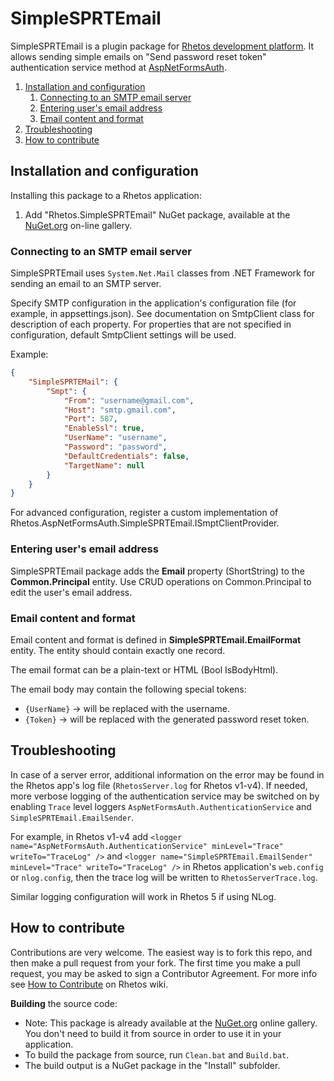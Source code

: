 # SimpleSPRTEmail

SimpleSPRTEmail is a plugin package for [Rhetos development platform](https://github.com/Rhetos/Rhetos).
It allows sending simple emails on "Send password reset token" authentication service method at [AspNetFormsAuth](https://github.com/Rhetos/AspNetFormsAuth).

1. [Installation and configuration](#installation-and-configuration)
   1. [Connecting to an SMTP email server](#connecting-to-an-smtp-email-server)
   2. [Entering user's email address](#entering-users-email-address)
   3. [Email content and format](#email-content-and-format)
2. [Troubleshooting](#troubleshooting)
3. [How to contribute](#how-to-contribute)

## Installation and configuration

Installing this package to a Rhetos application:

1. Add "Rhetos.SimpleSPRTEmail" NuGet package, available at the [NuGet.org](https://www.nuget.org/) on-line gallery.

### Connecting to an SMTP email server

SimpleSPRTEmail uses `System.Net.Mail` classes from .NET Framework for sending an email to an SMTP server.

Specify SMTP configuration in the application's configuration file (for example, in appsettings.json).
See documentation on SmtpClient class for description of each property.
For properties that are not specified in configuration, default SmtpClient settings will be used.

Example:

```json
{
    "SimpleSPRTEMail": {
        "Smpt": {
            "From": "username@gmail.com",
            "Host": "smtp.gmail.com",
            "Port": 587,
            "EnableSsl": true,
            "UserName": "username",
            "Password": "password",
            "DefaultCredentials": false,
            "TargetName": null
        }
    }
}
```

For advanced configuration, register a custom implementation of Rhetos.AspNetFormsAuth.SimpleSPRTEmail.ISmptClientProvider.

### Entering user's email address

SimpleSPRTEmail package adds the **Email** property (ShortString) to the **Common.Principal** entity. Use CRUD operations on Common.Principal to edit the user's email address.

### Email content and format

Email content and format is defined in **SimpleSPRTEmail.EmailFormat** entity. The entity should contain exactly one record.

The email format can be a plain-text or HTML (Bool IsBodyHtml).

The email body may contain the following special tokens:

* `{UserName}` -> will be replaced with the username.
* `{Token}` -> will be replaced with the generated password reset token.

## Troubleshooting

In case of a server error, additional information on the error may be found in the Rhetos app's log file (`RhetosServer.log` for Rhetos v1-v4).
If needed, more verbose logging of the authentication service may be switched on by enabling `Trace` level loggers
`AspNetFormsAuth.AuthenticationService` and `SimpleSPRTEmail.EmailSender`.

For example, in Rhetos v1-v4 add
`<logger name="AspNetFormsAuth.AuthenticationService" minLevel="Trace" writeTo="TraceLog" />`
and `<logger name="SimpleSPRTEmail.EmailSender" minLevel="Trace" writeTo="TraceLog" />`
in Rhetos application's `web.config` or `nlog.config`,
then the trace log will be written to `RhetosServerTrace.log`.

Similar logging configuration will work in Rhetos 5 if using NLog.

## How to contribute

Contributions are very welcome. The easiest way is to fork this repo, and then
make a pull request from your fork. The first time you make a pull request, you
may be asked to sign a Contributor Agreement.
For more info see [How to Contribute](https://github.com/Rhetos/Rhetos/wiki/How-to-Contribute) on Rhetos wiki.

**Building** the source code:

* Note: This package is already available at the [NuGet.org](https://www.nuget.org/) online gallery.
  You don't need to build it from source in order to use it in your application.
* To build the package from source, run `Clean.bat` and `Build.bat`.
* The build output is a NuGet package in the "Install" subfolder.
